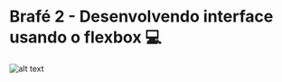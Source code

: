 # Brafé 2 - Desenvolvendo interface usando o flexbox :computer: 

![alt text](https://raw.githubusercontent.com/GabrielChagas1/Cursos/master/Origamid/Brafe-3/Flexbox/screen.jpg)
